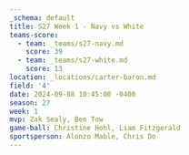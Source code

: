 ```yaml
---
_schema: default
title: S27 Week 1 - Navy vs White
teams-score:
  - team: _teams/s27-navy.md
    score: 39
  - team: _teams/s27-white.md
    score: 13
location: _locations/carter-baron.md
field: '4'
date: 2024-09-08 10:45:00 -0400
season: 27
week: 1
mvp: Zak Sealy, Ben Tow
game-ball: Christine Hohl, Liam Fitzgerald
sportsperson: Alonzo Mable, Chris Do
---
```

